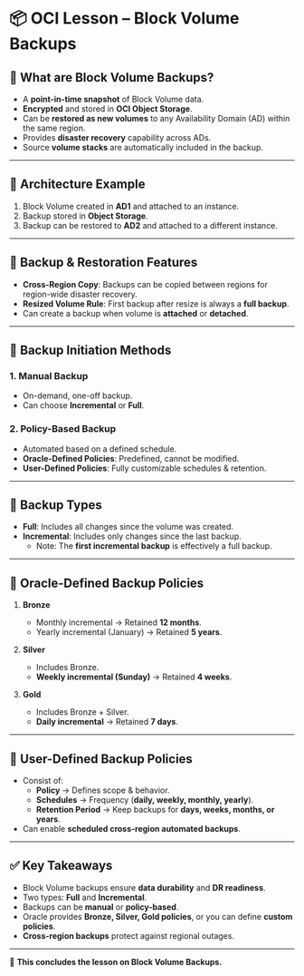 # 📦 OCI Lesson – Block Volume Backups

## 🔹 What are Block Volume Backups?
- A **point-in-time snapshot** of Block Volume data.  
- **Encrypted** and stored in **OCI Object Storage**.  
- Can be **restored as new volumes** to any Availability Domain (AD) within the same region.  
- Provides **disaster recovery** capability across ADs.  
- Source **volume stacks** are automatically included in the backup.  

---

## 🔹 Architecture Example
1. Block Volume created in **AD1** and attached to an instance.  
2. Backup stored in **Object Storage**.  
3. Backup can be restored to **AD2** and attached to a different instance.  

---

## 🔹 Backup & Restoration Features
- **Cross-Region Copy**: Backups can be copied between regions for region-wide disaster recovery.  
- **Resized Volume Rule**: First backup after resize is always a **full backup**.  
- Can create a backup when volume is **attached** or **detached**.  

---

## 🔹 Backup Initiation Methods
### 1. **Manual Backup**
- On-demand, one-off backup.  
- Can choose **Incremental** or **Full**.  

### 2. **Policy-Based Backup**
- Automated based on a defined schedule.  
- **Oracle-Defined Policies**: Predefined, cannot be modified.  
- **User-Defined Policies**: Fully customizable schedules & retention.  

---

## 🔹 Backup Types
- **Full**: Includes all changes since the volume was created.  
- **Incremental**: Includes only changes since the last backup.  
  - Note: The **first incremental backup** is effectively a full backup.  

---

## 🔹 Oracle-Defined Backup Policies
1. **Bronze**
   - Monthly incremental → Retained **12 months**.  
   - Yearly incremental (January) → Retained **5 years**.  

2. **Silver**
   - Includes Bronze.  
   - **Weekly incremental (Sunday)** → Retained **4 weeks**.  

3. **Gold**
   - Includes Bronze + Silver.  
   - **Daily incremental** → Retained **7 days**.  

---

## 🔹 User-Defined Backup Policies
- Consist of:  
  - **Policy** → Defines scope & behavior.  
  - **Schedules** → Frequency (**daily, weekly, monthly, yearly**).  
  - **Retention Period** → Keep backups for **days, weeks, months, or years**.  
- Can enable **scheduled cross-region automated backups**.  

---

## ✅ Key Takeaways
- Block Volume backups ensure **data durability** and **DR readiness**.  
- Two types: **Full** and **Incremental**.  
- Backups can be **manual** or **policy-based**.  
- Oracle provides **Bronze, Silver, Gold policies**, or you can define **custom policies**.  
- **Cross-region backups** protect against regional outages.  

---
📌 **This concludes the lesson on Block Volume Backups.**
